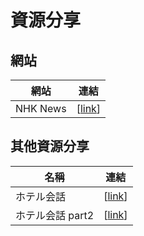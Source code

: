 # 資源分享

## 網站 

| 網站 | 連結 |
| ------ | :------: |
| NHK News |  [[link](http://www3.nhk.or.jp/news/easy/index.html)] | 

## 其他資源分享

|名稱 | 連結 |
| ------ | :------: |
| ホテル会話 |  [[link](https://www.facebook.com/groups/1113446758690591/1138337382868195/)] |
| ホテル会話 part2 |  [[link](https://www.facebook.com/groups/1113446758690591/1144327688935831/)] | 
